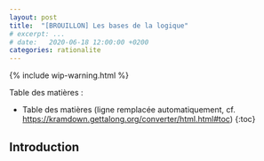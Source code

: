 ```yaml
---
layout: post
title:  "[BROUILLON] Les bases de la logique"
# excerpt: ...
# date:   2020-06-18 12:00:00 +0200
categories: rationalite
---
```


{% include wip-warning.html %}

Table des matières :

* Table des matières (ligne remplacée automatiquement, cf. <https://kramdown.gettalong.org/converter/html.html#toc>)
{:toc}

## Introduction
